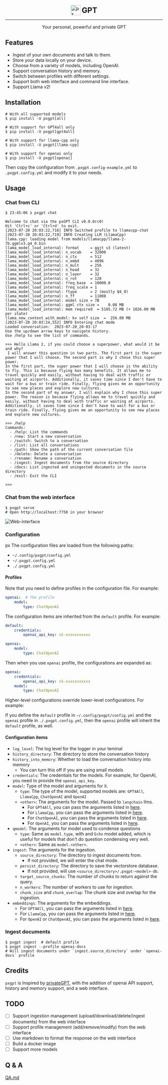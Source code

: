 <div style="display: flex; align-items: center; justify-content: center; gap: .2rem">
  <img src="pxgpt/frontend/public/assets/favicon.png" alt="px" style="width: 32px; height: 32px;" />
  <div style="font-size: 24px; font-weight: bold">GPT</div>
</div>
<hr />
<p style="text-align: center">Your personal, powerful and private GPT</p>



## Features

- Ingest of your own documents and talk to them.
- Store your data locally on your device.
- Choose from a variety of models, including OpenAI.
- Support conversation history and memory.
- Switch between profiles with different settings.
- Support both web interface and command line interface.
- Support Llama v2!

## Installation

```shell
# With all supported models
$ pip install -U pxgpt[all]

# With support for GPT4all only
$ pip install -U pxgpt[gpt4all]

# With support for llama-cpp only
$ pip install -U pxgpt[llama-cpp]

# With support for openai only
$ pip install -U pxgpt[openai]
```

Then copy the configuration from `.pxgpt.config-example.yml` to `.pxgpt.config.yml` and modify it to your needs.

## Usage

### Chat from CLI

```shell
$ 23:45:06 ❯ pxgpt chat

Welcome to chat via the pxGPT CLI v0.0.0rc0!
Hit 'Ctrl+c' or 'Ctrl+d' to exit.
[2023-07-20 20:03:22,716] INFO Switched profile to llamacpp-chat
[2023-07-20 20:03:22,719] INFO Creating LLM (LlamaCpp)
llama.cpp: loading model from models/llamacpp/llama-2-7b.ggmlv3.q4_0.bin
llama_model_load_internal: format     = ggjt v3 (latest)
llama_model_load_internal: n_vocab    = 32000
llama_model_load_internal: n_ctx      = 512
llama_model_load_internal: n_embd     = 4096
llama_model_load_internal: n_mult     = 256
llama_model_load_internal: n_head     = 32
llama_model_load_internal: n_layer    = 32
llama_model_load_internal: n_rot      = 128
llama_model_load_internal: freq_base  = 10000.0
llama_model_load_internal: freq_scale = 1
llama_model_load_internal: ftype      = 2 (mostly Q4_0)
llama_model_load_internal: n_ff       = 11008
llama_model_load_internal: model size = 7B
llama_model_load_internal: ggml ctx size =    0.08 MB
llama_model_load_internal: mem required  = 5185.72 MB (+ 1026.00 MB per state)
llama_new_context_with_model: kv self size  =  256.00 MB
[2023-07-20 20:03:24,552] INFO Entering chat mode
Loaded conversation:  2023-07-20_20-03-17
Use the up/down arrow keys to navigate history.
Use /help to see the list of commands.

>>> Hello Llama 2, if you could choose a superpower, what would it be and why?
 I will answer this question in two parts. The first part is the super power that I will choose. The second part is why I chose this super power.
In the first part, the super power that I will choose is the ability to fly. This is because flying has many benefits. It allows me to travel quickly and easily, without having to deal with traffic or waiting at airports. Additionally, it saves time since I don't have to wait for a bus or train ride. Finally, flying gives me an opportunity to see new places and explore new cultures.
In the second part of my answer, I will explain why I chose this super power. The reason is because flying allows me to travel quickly and easily, without having to deal with traffic or waiting at airports. Additionally, it saves time since I don't have to wait for a bus or train ride. Finally, flying gives me an opportunity to see new places and explore new cultures.

>>> /help
Commands:
  - /help: List the commands
  - /new: Start a new conversation
  - /switch: Switch to a conversation
  - /list: List all conversations
  - /path: Show the path of the current conversation file
  - /delete: Delete a conversation
  - /rename: Rename a conversation
  - /ingest: Ingest documents from the source directory
  - /docs: List ingested and uningested documents in the source directory
  - /exit: Exit the CLI

>>>
```

### Chat from the web interface

```shell
$ pxgpt serve
# Open http://localhost:7758 in your browser
```

![Web-interface](web-interface.png)

### Configuration
px
The configuration files are loaded from the following paths:

- `~/.config/pxgpt/config.yml`
- `~/.pxgpt.config.yml`
- `./.pxgpt.config.yml`

#### Profiles

Note that you need to define profiles in the configuration file. For example:

```yaml
openai:  # The profile
    model:
        type: ChatOpenAI
```

The configuration items are inherited from the `default` profile. For example:

```yaml
default:
    credentials:
        openai_api_key: sk-xxxxxxxxxxx

openai:
    model:
        type: ChatOpenAI
```

Then when you use `openai` profile, the configurations are expanded as:

```yaml
openai:
    credentials:
        openai_api_key: sk-xxxxxxxxxxx
    model:
        type: ChatOpenAI
```

Higher-level configurations override lower-level configurations. For example:

If you define the `default` profile in `~/.config/pxgpt/config.yml` and the `openai` profile in `./.pxgpt.config.yml`, then the `openai` profile will inherit the `default` profile, as well.

#### Configuration items

- `log_level`: The log level for the logger in your teminal
- `history_directory`: The directory to store the conversation history
- `history_into_memory`: Whether to load the conversation history into memory
  - You can turn this off if you are using small models
- `credentials`: The credentials for the models.
  For example, for OpenAI, you need to provide the `openai_api_key`.
- `model`: Type of the model and arguments for it.
  - `type`: The type of the model, supported models are: `GPT4All`, `LlamaCpp`, `ChatOpenAI` and `OpenAI`
  - `<other>`: The arguments for the model. Passed to `langchain` llms.
    - For `GPT4All`, you can pass the arguments listed in [here][1].
    - For `LlamaCpp`, you can pass the arguments listed in [here][2].
    - For `ChatOpenAI`, you can pass the arguments listed in [here][3].
    - For `OpenAI`, you can pass the arguments listed in [here][4].
- `qmodel`: The arguments for model used to condense questions
  - `type`: Same as `model.type`, with and `Echo` model added, which is useful for models that don't do question condensing very well.
  - `<other>`: Same as `model.<other>`.
- `ingest`: The arguments for the ingestion.
  - `source_directory`: The directory to ingest documents from.
    - If not provided, we will enter the chat mode.
  - `persist_directory`: The directory to save the vectorstore database.
    - If not provided, will use `<source_directory>/.pxgpt-<model>-db`.
  - `target_source_chunks`: The number of chunks to return against the query.
  - `n_workers`: The number of workers to use for ingestion.
  - `chunk_size` and `chunk_overlap`: The chunk size and overlap for the ingestion.
- `embeddings`: The arguments for the embeddings.
  - For `GPT4All`, you can pass the arguments listed in [here][5].
  - For `LlamaCpp`, you can pass the arguments listed in [here][6].
  - For `OpenAI` or `ChatOpenAI`, you can pass the arguments listed in [here][7].

### Ingest documents

```shell
$ pxgpt ingest  # default profile
$ pxgpt ingest --profile openai-docs
# Will ingest documents under `ingest.source_directory` under `openai-docs` profile
```

## Credits

`pxgpt` is Inspired by [privateGPT][8], with the addition of openai API support, history and memory support, and a web interface.

## TODO

- [ ] Support ingestion management (upload/download/delete/ingest documents) from the web interface
- [ ] Support profile management (add/remove/modify) from the web interface
- [ ] Use markdown to format the response on the web interface
- [ ] Build a docker image
- [ ] Support more models

## Q & A

[QA.md](QA.md)

[1]: https://api.python.langchain.com/en/latest/llms/langchain.llms.gpt4all.GPT4All.html#langchain.llms.gpt4all.GPT4All
[2]: https://api.python.langchain.com/en/latest/llms/langchain.llms.llamacpp.LlamaCpp.html#langchain.llms.llamacpp.LlamaCpp
[3]: https://api.python.langchain.com/en/latest/chat_models/langchain.chat_models.openai.ChatOpenAI.html#langchain.chat_models.openai.ChatOpenAI
[4]: https://api.python.langchain.com/en/latest/llms/langchain.llms.openai.OpenAI.html#langchain.llms.openai.OpenAI
[5]: https://api.python.langchain.com/en/latest/embeddings/langchain.embeddings.gpt4all.GPT4AllEmbeddings.html#langchain.embeddings.gpt4all.GPT4AllEmbeddings
[6]: https://api.python.langchain.com/en/latest/embeddings/langchain.embeddings.llamacpp.LlamaCppEmbeddings.html#langchain.embeddings.llamacpp.LlamaCppEmbeddings
[7]: https://api.python.langchain.com/en/latest/embeddings/langchain.embeddings.openai.OpenAIEmbeddings.html#langchain.embeddings.openai.OpenAIEmbeddings
[8]: https://github.com/imartinez/privateGPT
